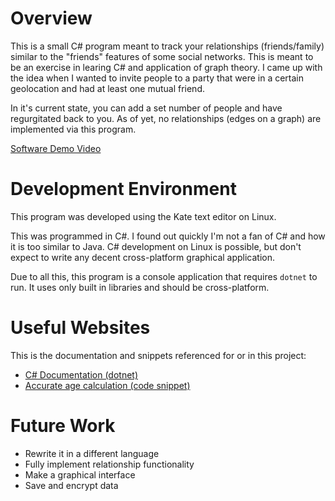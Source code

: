 # Overview

This is a small C# program meant to track your relationships (friends/family) similar to the "friends" features of some social networks.
This is meant to be an exercise in learing C# and application of graph theory.
I came up with the idea when I wanted to invite people to a party that were in a certain geolocation and had at least one mutual friend.

In it's current state, you can add a set number of people and have regurgitated back to you.
As of yet, no relationships (edges on a graph) are implemented via this program.

[Software Demo Video](https://youtu.be/uh5h1JCD5iM)

# Development Environment

This program was developed using the Kate text editor on Linux.

This was programmed in C#. I found out quickly I'm not a fan of C# and how it is too similar to Java.
C# development on Linux is possible, but don't expect to write any decent cross-platform graphical application.

Due to all this, this program is a console application that requires `dotnet` to run.
It uses only built in libraries and should be cross-platform.

# Useful Websites

This is the documentation and snippets referenced for or in this project:

- [C# Documentation (dotnet)](https://learn.microsoft.com/en-us/dotnet/csharp/)
- [Accurate age calculation (code snippet)](https://stackoverflow.com/a/3055445)

# Future Work

- Rewrite it in a different language
- Fully implement relationship functionality
- Make a graphical interface
- Save and encrypt data
